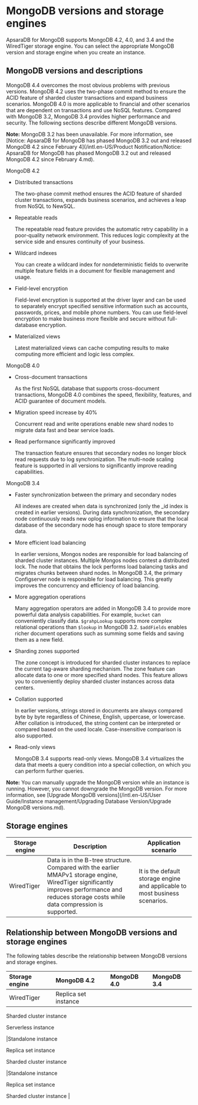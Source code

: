 # MongoDB versions and storage engines

ApsaraDB for MongoDB supports MongoDB 4.2, 4.0, and 3.4 and the WiredTiger storage engine. You can select the appropriate MongoDB version and storage engine when you create an instance.

## MongoDB versions and descriptions

MongoDB 4.4 overcomes the most obvious problems with previous versions. MongoDB 4.2 uses the two-phase commit method to ensure the ACID feature of sharded cluster transactions and expand business scenarios. MongoDB 4.0 is more applicable to financial and other scenarios that are dependent on transactions and use NoSQL features. Compared with MongoDB 3.2, MongoDB 3.4 provides higher performance and security. The following sections describe different MongoDB versions.

**Note:** MongoDB 3.2 has been unavailable. For more information, see [Notice: ApsaraDB for MongoDB has phased MongoDB 3.2 out and released MongoDB 4.2 since February 4](/intl.en-US/Product Notification/Notice: ApsaraDB for MongoDB has phased MongoDB 3.2 out and released MongoDB 4.2 since
         February 4.md).

MongoDB 4.2

-   Distributed transactions

    The two-phase commit method ensures the ACID feature of sharded cluster transactions, expands business scenarios, and achieves a leap from NoSQL to NewSQL.

-   Repeatable reads

    The repeatable read feature provides the automatic retry capability in a poor-quality network environment. This reduces logic complexity at the service side and ensures continuity of your business.

-   Wildcard indexes

    You can create a wildcard index for nondeterministic fields to overwrite multiple feature fields in a document for flexible management and usage.

-   Field-level encryption

    Field-level encryption is supported at the driver layer and can be used to separately encrypt specified sensitive information such as accounts, passwords, prices, and mobile phone numbers. You can use field-level encryption to make business more flexible and secure without full-database encryption.

-   Materialized views

    Latest materialized views can cache computing results to make computing more efficient and logic less complex.


MongoDB 4.0

-   Cross-document transactions

    As the first NoSQL database that supports cross-document transactions, MongoDB 4.0 combines the speed, flexibility, features, and ACID guarantee of document models.

-   Migration speed increase by 40%

    Concurrent read and write operations enable new shard nodes to migrate data fast and bear service loads.

-   Read performance significantly improved

    The transaction feature ensures that secondary nodes no longer block read requests due to log synchronization. The multi-node scaling feature is supported in all versions to significantly improve reading capabilities.


MongoDB 3.4

-   Faster synchronization between the primary and secondary nodes

    All indexes are created when data is synchronized \(only the \_id index is created in earlier versions\). During data synchronization, the secondary node continuously reads new oplog information to ensure that the local database of the secondary node has enough space to store temporary data.

-   More efficient load balancing

    In earlier versions, Mongos nodes are responsible for load balancing of sharded cluster instances. Multiple Mongos nodes contest a distributed lock. The node that obtains the lock performs load balancing tasks and migrates chunks between shard nodes. In MongoDB 3.4, the primary Configserver node is responsible for load balancing. This greatly improves the concurrency and efficiency of load balancing.

-   More aggregation operations

    Many aggregation operators are added in MongoDB 3.4 to provide more powerful data analysis capabilities. For example, `bucket` can conveniently classify data. `$grahpLookup` supports more complex relational operations than `$lookup` in MongoDB 3.2. `$addFields` enables richer document operations such as summing some fields and saving them as a new field.

-   Sharding zones supported

    The zone concept is introduced for sharded cluster instances to replace the current tag-aware sharding mechanism. The zone feature can allocate data to one or more specified shard nodes. This feature allows you to conveniently deploy sharded cluster instances across data centers.

-   Collation supported

    In earlier versions, strings stored in documents are always compared byte by byte regardless of Chinese, English, uppercase, or lowercase. After collation is introduced, the string content can be interpreted or compared based on the used locale. Case-insensitive comparison is also supported.

-   Read-only views

    MongoDB 3.4 supports read-only views. MongoDB 3.4 virtualizes the data that meets a query condition into a special collection, on which you can perform further queries.


**Note:** You can manually upgrade the MongoDB version while an instance is running. However, you cannot downgrade the MongoDB version. For more information, see [Upgrade MongoDB versions](/intl.en-US/User Guide/Instance management/Upgrading Database Version/Upgrade MongoDB versions.md).

## Storage engines

|Storage engine|Description|Application scenario|
|--------------|-----------|--------------------|
|WiredTiger|Data is in the B-tree structure. Compared with the earlier MMAPv1 storage engine, WiredTiger significantly improves performance and reduces storage costs while data compression is supported.|It is the default storage engine and applicable to most business scenarios.|

## Relationship between MongoDB versions and storage engines

The following tables describe the relationship between MongoDB versions and storage engines.

|Storage engine|MongoDB 4.2|MongoDB 4.0|MongoDB 3.4|
|:-------------|:----------|:----------|:----------|
|WiredTiger|Replica set instance

Sharded cluster instance

Serverless instance

|Standalone instance

Replica set instance

Sharded cluster instance

|Standalone instance

Replica set instance

Sharded cluster instance |

